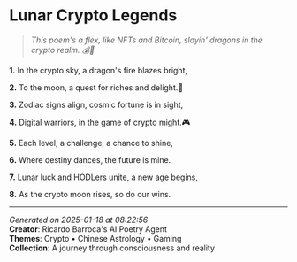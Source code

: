 # Lunar Crypto Legends

> *This poem's a flex, like NFTs and Bitcoin, slayin' dragons in the crypto realm. 💰🐉*

**1.** In the crypto sky, a dragon's fire blazes bright,


**2.** To the moon, a quest for riches and delight.🚀


**3.** Zodiac signs align, cosmic fortune is in sight,


**4.** Digital warriors, in the game of crypto might.🎮


**5.** Each level, a challenge, a chance to shine,


**6.** Where destiny dances, the future is mine.


**7.** Lunar luck and HODLers unite, a new age begins,


**8.** As the crypto moon rises, so do our wins.



---

*Generated on 2025-01-18 at 08:22:56*  
**Creator**: Ricardo Barroca's AI Poetry Agent  
**Themes**: Crypto • Chinese Astrology • Gaming  
**Collection**: A journey through consciousness and reality